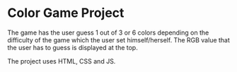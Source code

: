 # Color Game Project

The game has the user guess 1 out of 3 or 6 colors depending on the difficulty of the game which the user set himself/herself. The RGB value that the user has to guess is displayed at the top.

The project uses HTML, CSS and JS.
